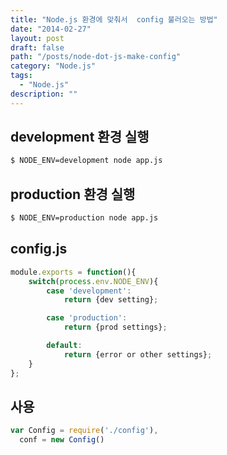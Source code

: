 ```yaml
---
title: "Node.js 환경에 맞춰서  config 불러오는 방법"
date: "2014-02-27"
layout: post
draft: false
path: "/posts/node-dot-js-make-config"
category: "Node.js"
tags: 
  - "Node.js"
description: ""  
---
```


## development 환경 실행

```bash
$ NODE_ENV=development node app.js
```

## production 환경 실행

```bash
$ NODE_ENV=production node app.js
```

## config.js

```js
module.exports = function(){
    switch(process.env.NODE_ENV){
        case 'development':
            return {dev setting};

        case 'production':
            return {prod settings};

        default:
            return {error or other settings};
    }
};
```

## 사용

```js
var Config = require('./config'),
  conf = new Config()
```
